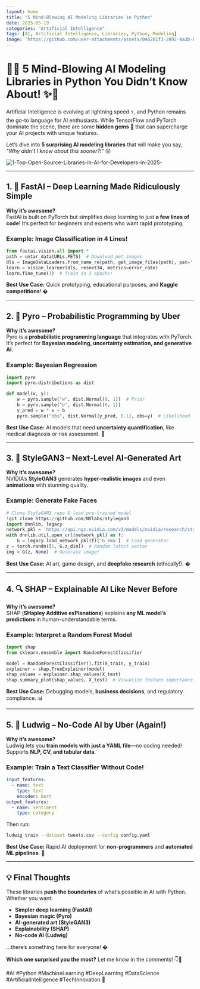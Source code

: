 ```yaml
---
layout: home
title: "5 Mind-Blowing AI Modeling Libraries in Python"
date: 2025-05-19
categories: "Artificial Intelligence"
tags: [AI, Artificial Intelligence, Libraries, Python, Modeling]
image: 'https://github.com/user-attachments/assets/046281f3-2892-4a3b-bc3f-12b82ff6367f'
---
```


# 🤖✨ **5 Mind-Blowing AI Modeling Libraries in Python You Didn’t Know About!** ✨🚀  

Artificial Intelligence is evolving at lightning speed ⚡, and Python remains the go-to language for AI enthusiasts. While TensorFlow and PyTorch dominate the scene, there are some **hidden gems** 💎 that can supercharge your AI projects with unique features.  

Let’s dive into **5 surprising AI modeling libraries** that will make you say, *"Why didn’t I know about this sooner?!"* 😲  

![1-Top-Open-Source-Libraries-in-AI-for-Developers-in-2025-](https://github.com/user-attachments/assets/046281f3-2892-4a3b-bc3f-12b82ff6367f)

---

## **1. 🤯 FastAI – Deep Learning Made Ridiculously Simple**  

**Why it’s awesome?**  
FastAI is built on PyTorch but simplifies deep learning to just **a few lines of code**! It’s perfect for beginners and experts who want rapid prototyping.  

### **Example: Image Classification in 4 Lines!**  
```python
from fastai.vision.all import *
path = untar_data(URLs.PETS)  # Download pet images
dls = ImageDataLoaders.from_name_re(path, get_image_files(path), pat='(.+)_\\d+.jpg$', item_tfms=Resize(224))
learn = vision_learner(dls, resnet34, metrics=error_rate)
learn.fine_tune(3)  # Train in 3 epochs!
```
**Best Use Case:** Quick prototyping, educational purposes, and **Kaggle competitions**! �  

---

## **2. 🧠 Pyro – Probabilistic Programming by Uber**  

**Why it’s awesome?**  
Pyro is a **probabilistic programming language** that integrates with PyTorch. It’s perfect for **Bayesian modeling, uncertainty estimation, and generative AI**.  

### **Example: Bayesian Regression**  
```python
import pyro
import pyro.distributions as dist

def model(x, y):
    w = pyro.sample("w", dist.Normal(0, 1))  # Prior
    b = pyro.sample("b", dist.Normal(0, 1))
    y_pred = w * x + b
    pyro.sample("obs", dist.Normal(y_pred, 0.1), obs=y)  # Likelihood
```
**Best Use Case:** AI models that need **uncertainty quantification**, like medical diagnosis or risk assessment. 🏥  

---

## **3. 🎨 StyleGAN3 – Next-Level AI-Generated Art**  

**Why it’s awesome?**  
NVIDIA’s **StyleGAN3** generates **hyper-realistic images** and even **animations** with stunning quality.  

### **Example: Generate Fake Faces**  
```python
# Clone StyleGAN3 repo & load pre-trained model
!git clone https://github.com/NVlabs/stylegan3
import dnnlib, legacy
network_pkl = 'https://api.ngc.nvidia.com/v2/models/nvidia/research/stylegan3/versions/1/files/stylegan3-r-ffhqu-1024x1024.pkl'
with dnnlib.util.open_url(network_pkl) as f:
    G = legacy.load_network_pkl(f)['G_ema']  # Load generator
z = torch.randn([1, G.z_dim])  # Random latent vector
img = G(z, None)  # Generate image!
```
**Best Use Case:** AI art, game design, and **deepfake research** (ethically!). �  

---

## **4. 🔍 SHAP – Explainable AI Like Never Before**  

**Why it’s awesome?**  
SHAP (**SHapley Additive exPlanations**) explains **any ML model’s predictions** in human-understandable terms.  

### **Example: Interpret a Random Forest Model**  
```python
import shap
from sklearn.ensemble import RandomForestClassifier

model = RandomForestClassifier().fit(X_train, y_train)
explainer = shap.TreeExplainer(model)
shap_values = explainer.shap_values(X_test)
shap.summary_plot(shap_values, X_test)  # Visualize feature importance!
```
**Best Use Case:** Debugging models, **business decisions**, and regulatory compliance. 📊  

---

## **5. 🚀 Ludwig – No-Code AI by Uber (Again!)**  

**Why it’s awesome?**  
Ludwig lets you **train models with just a YAML file**—no coding needed! Supports **NLP, CV, and tabular data**.  

### **Example: Train a Text Classifier Without Code!**  
```yaml
input_features:
  - name: text
    type: text
    encoder: bert
output_features:
  - name: sentiment
    type: category
```
Then run:  
```bash
ludwig train --dataset tweets.csv --config config.yaml
```
**Best Use Case:** Rapid AI deployment for **non-programmers** and **automated ML pipelines**. 🤖  

---

## **💡 Final Thoughts**  
These libraries **push the boundaries** of what’s possible in AI with Python. Whether you want:  
- **Simpler deep learning (FastAI)**  
- **Bayesian magic (Pyro)**  
- **AI-generated art (StyleGAN3)**  
- **Explainability (SHAP)**  
- **No-code AI (Ludwig)**  

…there’s something here for everyone! �  

**Which one surprised you the most?** Let me know in the comments! 👇💬  

#AI #Python #MachineLearning #DeepLearning #DataScience #ArtificialIntelligence #TechInnovation 🚀
